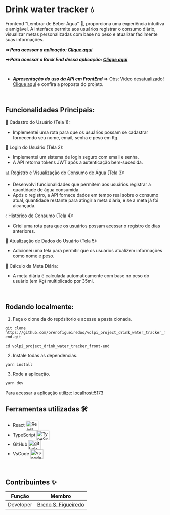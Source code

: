  # Drink water tracker 💧

 Frontend "Lembrar de Beber Água" 📱, proporciona uma experiência intuitiva e amigável. A interface permite aos usuários registrar o consumo diário, visualizar metas personalizadas com base no peso e atualizar facilmente suas informações.
 
***➡ Para acessar a aplicação: [Clique aqui](https://volpi-project-drink-water-tracker-front-end.vercel.app)***

***➡ Para acessar o Back End dessa aplicação: [Clique aqui](https://github.com/brenofigueiredoo/volpi_project_drink_water_tracker_back-end)***

<br />

* ***Apresentação do uso da API em FrontEnd*** => Obs: Vídeo desatualizado! [Clique aqui](https://share.vidyard.com/watch/AMU2Fv6xGATGjqtPcuLwms?) e confira a proposta do projeto.

<br />

## Funcionalidades Principais:

👤 Cadastro do Usuário (Tela 1):
- Implementei uma rota para que os usuários possam se cadastrar fornecendo seu nome, email, senha e peso em Kg.

🔑 Login do Usuário (Tela 2):
- Implementei um sistema de login seguro com email e senha.
- A API retorna tokens JWT após a autenticação bem-sucedida.

📊 Registro e Visualização do Consumo de Água (Tela 3):
- Desenvolvi funcionalidades que permitem aos usuários registrar a quantidade de água consumida.
- Após o registro, a API fornece dados em tempo real sobre o consumo atual, quantidade restante para atingir a meta diária, e se a meta já foi alcançada.

💧 Histórico de Consumo (Tela 4):
- Criei uma rota para que os usuários possam acessar o registro de dias anteriores.

📱 Atualização de Dados do Usuário (Tela 5):
- Adicionei uma tela para permitir que os usuários atualizem informações como nome e peso.

📐 Cálculo da Meta Diária:
- A meta diária é calculada automaticamente com base no peso do usuário (em Kg) multiplicado por 35ml.

<br />

## Rodando localmente:
1. Faça o clone da do repósitorio e acesse a pasta clonada.
```shell
git clone https://github.com/brenofigueiredoo/volpi_project_drink_water_tracker_front-end.git

cd volpi_project_drink_water_tracker_front-end
```
2. Instale todas as dependências.
```
yarn install
```
3. Rode a aplicação.
```
yarn dev
```
Para acessar a aplicação utilize: [localhost:5173](localhost:5173)
&nbsp;

## Ferramentas utilizadas 🛠 
- React <img align="center" alt="React" height="30" width="40" src="https://cdn.jsdelivr.net/gh/devicons/devicon/icons/react/react-original.svg">
- TypeScript <img align="center" alt="TypeScript" height="30" width="40" src="https://cdn.jsdelivr.net/gh/devicons/devicon/icons/typescript/typescript-original.svg">
- GitHub <img align="center" alt="github" height="30" width="40" src="https://cdn.jsdelivr.net/gh/devicons/devicon/icons/github/github-original.svg">
- VsCode <img align="center" alt="vscode" height="30" width="40" src="https://cdn.jsdelivr.net/gh/devicons/devicon/icons/vscode/vscode-original.svg"> 

&nbsp;


## Contribuintes ✨

Função   | Membro
--------- | ------
Developer | [Breno S. Figueiredo](https://www.linkedin.com/in/brenosfigueiredo/)
